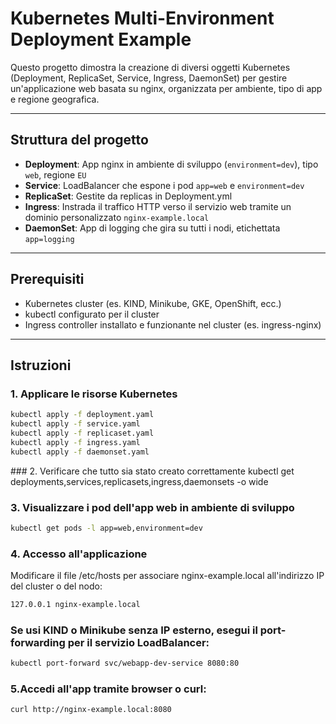 # Kubernetes Multi-Environment Deployment Example

Questo progetto dimostra la creazione di diversi oggetti Kubernetes (Deployment, ReplicaSet, Service, Ingress, DaemonSet) per gestire un'applicazione web basata su nginx, organizzata per ambiente, tipo di app e regione geografica.

---

## Struttura del progetto

- **Deployment**: App nginx in ambiente di sviluppo (`environment=dev`), tipo `web`, regione `EU`
- **Service**: LoadBalancer che espone i pod `app=web` e `environment=dev`
- **ReplicaSet**: Gestite da replicas in Deployment.yml
- **Ingress**: Instrada il traffico HTTP verso il servizio web tramite un dominio personalizzato `nginx-example.local`
- **DaemonSet**: App di logging che gira su tutti i nodi, etichettata `app=logging`

---

## Prerequisiti

- Kubernetes cluster (es. KIND, Minikube, GKE, OpenShift, ecc.)
- kubectl configurato per il cluster
- Ingress controller installato e funzionante nel cluster (es. ingress-nginx)

---

## Istruzioni

### 1. Applicare le risorse Kubernetes

```bash
kubectl apply -f deployment.yaml
kubectl apply -f service.yaml
kubectl apply -f replicaset.yaml
kubectl apply -f ingress.yaml
kubectl apply -f daemonset.yaml
```
### 2. Verificare che tutto sia stato creato correttamente
kubectl get deployments,services,replicasets,ingress,daemonsets -o wide
### 3. Visualizzare i pod dell'app web in ambiente di sviluppo
```bash
kubectl get pods -l app=web,environment=dev
```
### 4. Accesso all'applicazione
Modificare il file /etc/hosts per associare nginx-example.local all'indirizzo IP del cluster o del nodo:
```bash 
127.0.0.1 nginx-example.local
```
### Se usi KIND o Minikube senza IP esterno, esegui il port-forwarding per il servizio LoadBalancer:
```bash
kubectl port-forward svc/webapp-dev-service 8080:80
```
### 5.Accedi all'app tramite browser o curl:
```bash
curl http://nginx-example.local:8080
```
